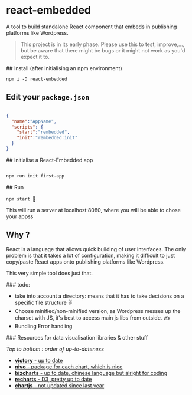 react-embedded
=======

A tool to build standalone React component that embeds in publishing platforms like Wordpress.

> This project is in its early phase. Please use this to test, improve,..., but be aware that there might be bugs or it might not work as you'd expect it to.

## Install (after initialising an npm environment)

`npm i -D react-embedded`

## Edit your `package.json`

```json

{
  "name":"AppName",
  "scripts": {
    "start":"rembedded",
    "init":"rembedded:init"
  }
}
```

## Initialise a React-Embedded app

```bash

npm run init first-app

```

## Run


`npm start `

This will run a server at localhost:8080, where you will be able to chose your appss


## Why ?

React is a language that allows quick building of user interfaces. The only problem is that it takes a lot of configuration, making it difficult to just copy/paste React apps onto publishing platforms like Wordpress.

This very simple tool does just that.

### todo:

* take into account a directory: means that it has to take decisions on a specific file structure ✌️
* Choose minified/non-minified version, as Wordpress messes up the charset with JS, it's best to access main js libs from outside. ✍️
* Bundling Error handling

### Resources for data visualisation libraries & other stuff

*Top to bottom : order of up-to-dateness*

* [__victory__ - up to date](https://github.com/FormidableLabs/victory)
* [__nivo__ - package for each chart, which is nice](https://github.com/plouc/nivo)
* [__bizcharts__ - up to date, chinese language but alright for coding](https://github.com/alibaba/BizCharts)
* [__recharts__ - D3, pretty up to date](https://github.com/recharts/recharts)
* [__chartjs__ - not updated since last year](https://github.com/reactjs/react-chartjs)
